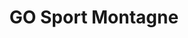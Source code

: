 ---
title: "GO Sport Montagne"
url: /flaine/go-sport-montagne-route-de-desserte-de-flaine-forum/
shop: extérieur
---